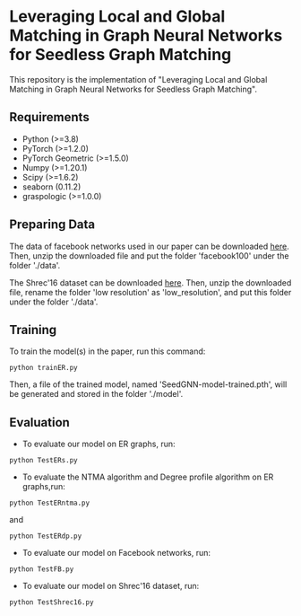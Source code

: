 # Leveraging Local and Global Matching in Graph Neural Networks for Seedless Graph Matching

This repository is the implementation of "Leveraging Local and Global Matching in Graph Neural Networks for Seedless Graph Matching".

## Requirements

* Python (>=3.8)
* PyTorch (>=1.2.0)
* PyTorch Geometric (>=1.5.0)
* Numpy (>=1.20.1)
* Scipy (>=1.6.2)
* seaborn (0.11.2)
* graspologic (>=1.0.0)


## Preparing Data

The data of facebook networks used in our paper can be downloaded [here](https://archive.org/download/oxford-2005-facebook-matrix/facebook100.zip). 
Then, unzip the downloaded file and put the folder 'facebook100' under the folder './data'.

The Shrec'16 dataset can be downloaded [here](https://vision.in.tum.de/~laehner/shrec2016/files/TOPKIDS_lowres.zip). 
Then, unzip the downloaded file, rename the folder 'low resolution' as 'low_resolution', and put this folder under the folder './data'.

## Training

To train the model(s) in the paper, run this command:

```
python trainER.py
```

Then, a file of the trained model, named 'SeedGNN-model-trained.pth', will be generated and stored in the folder './model'.

## Evaluation

* To evaluate our model on ER graphs, run:

```
python TestERs.py
```

* To evaluate the NTMA algorithm and Degree profile algorithm on ER graphs,run:
```
python TestERntma.py
```
and
```
python TestERdp.py
```
* To evaluate our model on Facebook networks, run:
```
python TestFB.py
```
* To evaluate our model on Shrec'16 dataset, run:
```
python TestShrec16.py
```

